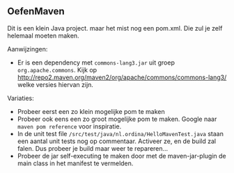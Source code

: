 ## OefenMaven

Dit is een klein Java project. maar het mist nog een pom.xml. Die zul je zelf helemaal moeten maken.

Aanwijzingen:

 * Er is een dependency met `commons-lang3.jar` uit groep `org.apache.commons`.
   Kijk op http://repo2.maven.org/maven2/org/apache/commons/commons-lang3/ welke versies hiervan zijn.

Variaties:
 * Probeer eerst een zo klein mogelijke pom te maken
 * Probeer ook eens een zo groot mogelijke pom te maken. 
   Google naar `maven pom reference`  voor inspiratie.
 * In de unit test file `/src/test/java/nl.ordina/HelloMavenTest.java` staan een aantal unit tests nog op commentaar.
    Activeer ze, en de build zal falen. Dus probeer je build maar weer te repareren...
 * Probeer de jar self-executing te maken door met de maven-jar-plugin de main class in het manifest te vermelden.
 